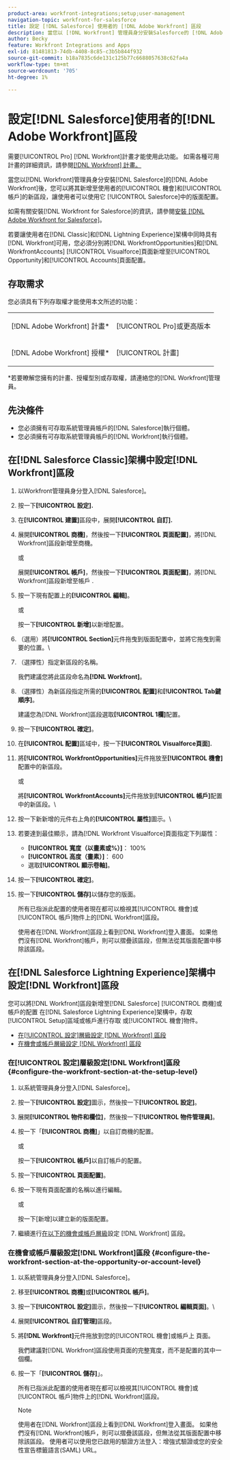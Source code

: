 ```yaml
---
product-area: workfront-integrations;setup;user-management
navigation-topic: workfront-for-salesforce
title: 設定 [!DNL Salesforce] 使用者的 [!DNL Adobe Workfront] 區段
description: 當您以 [!DNL Workfront] 管理員身分安裝Salesforce的 [!DNL Adobe Workfront] 後，您可以將其新增至使用者在Salesforce中的「商機」和「帳戶」頁面配置的新區段，讓使用者可以使用它。
author: Becky
feature: Workfront Integrations and Apps
exl-id: 81481813-74db-4408-8c85-c3b5b844f932
source-git-commit: b18a7835c6de131c125b77c6688057638c62fa4a
workflow-type: tm+mt
source-wordcount: '705'
ht-degree: 1%

---
```


# 設定[!DNL Salesforce]使用者的[!DNL Adobe Workfront]區段

需要[!UICONTROL Pro] [!DNL Workfront]計畫才能使用此功能。 如需各種可用計畫的詳細資訊，請參閱[[!DNL Workfront] 計畫。](https://business.adobe.com/products/workfront/pricing.html)

當您以[!DNL Workfront]管理員身分安裝[!DNL Salesforce]的[!DNL Adobe Workfront]後，您可以將其新增至使用者的[!UICONTROL 機會]和[!UICONTROL 帳戶]的新區段，讓使用者可以使用它
[!UICONTROL Salesforce]中的版面配置。

如需有關安裝[!DNL Workfront for Salesforce]的資訊，請參閱[安裝 [!DNL Adobe Workfront for Salesforce]](../../workfront-integrations-and-apps/using-workfront-with-salesforce/install-workfront-for-salesforce.md)。

若要讓使用者在[!DNL Classic]和[!DNL Lightning Experience]架構中同時具有[!DNL Workfront]可用，您必須分別將[!DNL WorkfrontOpportunities]和[!DNL WorkfrontAccounts] [!UICONTROL Visualforce]頁面新增至[!UICONTROL Opportunity]和[!UICONTROL Accounts]頁面配置。

## 存取需求

您必須具有下列存取權才能使用本文所述的功能：

<table style="table-layout:auto"> 
 <col> 
 <col> 
 <tbody> 
  <tr> 
   <td role="rowheader">[!DNL Adobe Workfront] 計畫*</td> 
   <td> <p>[!UICONTROL Pro]或更高版本</p> </td> 
  </tr> 
  <tr> 
   <td role="rowheader">[!DNL Adobe Workfront] 授權*</td> 
   <td> <p>[!UICONTROL 計畫]</p> </td> 
  </tr> 
 </tbody> 
</table>

&#42;若要瞭解您擁有的計畫、授權型別或存取權，請連絡您的[!DNL Workfront]管理員。

## 先決條件

* 您必須擁有可存取系統管理員帳戶的[!DNL Salesforce]執行個體。
* 您必須擁有可存取系統管理員帳戶的[!DNL Workfront]執行個體。

## 在[!DNL Salesforce Classic]架構中設定[!DNL Workfront]區段

1. 以Workfront管理員身分登入[!DNL Salesforce]。
1. 按一下&#x200B;**[!UICONTROL 設定].**
1. 在&#x200B;**[!UICONTROL 建置]**&#x200B;區段中，展開&#x200B;**[!UICONTROL 自訂].**

1. 展開&#x200B;**[!UICONTROL 商機]**，然後按一下&#x200B;**[!UICONTROL 頁面配置]**，將[!DNL Workfront]區段新增至商機。

   或

   展開&#x200B;**[!UICONTROL 帳戶]**，然後按一下&#x200B;**[!UICONTROL 頁面配置]**，將[!DNL Workfront]區段新增至帳戶
.

1. 按一下現有配置上的&#x200B;**[!UICONTROL 編輯]**。

   或

   按一下&#x200B;**[!UICONTROL 新增]**&#x200B;以新增配置。

1. （選用）將&#x200B;**[!UICONTROL Section]**&#x200B;元件拖曳到版面配置中，並將它拖曳到需要的位置。\

1. （選擇性）指定新區段的名稱。

   我們建議您將此區段命名為&#x200B;**[!DNL Workfront]**。

1. （選擇性）為新區段指定所需的&#x200B;**[!UICONTROL 配置]**&#x200B;和&#x200B;**[!UICONTROL Tab鍵順序]**。

   建議您為[!DNL Workfront]區段選取&#x200B;**[!UICONTROL 1欄]**&#x200B;配置。

1. 按一下&#x200B;**[!UICONTROL 確定]**。
1. 在&#x200B;**[!UICONTROL 配置]**&#x200B;區域中，按一下&#x200B;**[!UICONTROL Visualforce頁面].**

1. 將&#x200B;**[!UICONTROL WorkfrontOpportunities]**&#x200B;元件拖放至&#x200B;**[!UICONTROL 機會]**&#x200B;配置中的新區段。

   或

   將&#x200B;**[!UICONTROL WorkfrontAccounts]**&#x200B;元件拖放到&#x200B;**[!UICONTROL 帳戶]**&#x200B;配置中的新區段。\

1. 按一下新新增的元件右上角的&#x200B;**[!UICONTROL 屬性]**&#x200B;圖示。\

1. 若要達到最佳顯示，請為[!DNL Workfront Visualforce]頁面指定下列屬性：

   * **[!UICONTROL 寬度（以畫素或%）]**： 100%
   * **[!UICONTROL 高度（畫素）]**： 600
   * 選取&#x200B;**[!UICONTROL 顯示卷軸]**。

1. 按一下&#x200B;**[!UICONTROL 確定]**。
1. 按一下&#x200B;**[!UICONTROL 儲存]**&#x200B;以儲存您的版面。

   所有已指派此配置的使用者現在都可以檢視其[!UICONTROL 機會]或[!UICONTROL 帳戶]物件上的[!DNL Workfront]區段。

   使用者在[!DNL Workfront]區段上看到[!DNL Workfront]登入畫面。 如果他們沒有[!DNL Workfront]帳戶，則可以摺疊該區段，但無法從其版面配置中移除該區段。

## 在[!DNL Salesforce Lightning Experience]架構中設定[!DNL Workfront]區段

您可以將[!DNL Workfront]區段新增至[!DNL Salesforce] [!UICONTROL 商機]或帳戶的配置
在[!DNL Salesforce Lightning Experience]架構中，存取[!UICONTROL Setup]區域或帳戶進行存取
或[!UICONTROL 機會]物件。

* [在[!UICONTROL 設定]層級設定 [!DNL Workfront] 區段](#configure-the-workfront-section-at-the-setup-level-configure-the-workfront-section-at-the-setup-level)
* [在機會或帳戶層級設定 [!DNL Workfront] 區段](#configure-the-workfront-section-at-the-opportunity-or-account-level-configure-the-workfront-section-at-the-opportunity-or-account-level)

### 在[!UICONTROL 設定]層級設定[!DNL Workfront]區段 {#configure-the-workfront-section-at-the-setup-level}

1. 以系統管理員身分登入[!DNL Salesforce]。
1. 按一下&#x200B;**[!UICONTROL 設定]**&#x200B;圖示，然後按一下&#x200B;**[!UICONTROL 設定]**。

1. 展開&#x200B;**[!UICONTROL 物件和欄位]**，然後按一下&#x200B;**[!UICONTROL 物件管理員]**。

1. 按一下「**[!UICONTROL 商機]**」以自訂商機的配置。

   或

   按一下&#x200B;**[!UICONTROL 帳戶]**&#x200B;以自訂帳戶的配置。

1. 按一下&#x200B;**[!UICONTROL 頁面配置]**。
1. 按一下現有頁面配置的名稱以進行編輯。

   或

   按一下[新增]&#x200B;**&#x200B;**&#x200B;以建立新的版面配置。

1. 繼續進行[在以下的機會或帳戶層級](#configure-the-workfront-section-at-the-opportunity-or-account-level-configure-the-workfront-section-at-the-opportunity-or-account-level)設定 [!DNL Workfront] 區段。

### 在機會或帳戶層級設定[!DNL Workfront]區段 {#configure-the-workfront-section-at-the-opportunity-or-account-level}

1. 以系統管理員身分登入[!DNL Salesforce]。
1. 移至&#x200B;**[!UICONTROL 商機]**&#x200B;或&#x200B;**[!UICONTROL 帳戶]**。

1. 按一下&#x200B;**[!UICONTROL 設定]**&#x200B;圖示，然後按一下&#x200B;**[!UICONTROL 編輯頁面]**。\

1. 展開&#x200B;**[!UICONTROL 自訂管理]**&#x200B;區段。
1. 將&#x200B;**[!DNL Workfront]**&#x200B;元件拖放到您的[!UICONTROL 機會]或帳戶上
頁面。

   我們建議對[!DNL Workfront]區段使用頁面的完整寬度，而不是配置的其中一個欄。

1. 按一下「**[!UICONTROL 儲存]**」。

   所有已指派此配置的使用者現在都可以檢視其[!UICONTROL 機會]或[!UICONTROL 帳戶]物件上的[!DNL Workfront]區段。

   >[!NOTE]
   >
   >使用者在[!DNL Workfront]區段上看到[!DNL Workfront]登入畫面。 如果他們沒有[!DNL Workfront]帳戶，則可以摺疊該區段，但無法從其版面配置中移除該區段。 使用者可以使用您已啟用的驗證方法登入：增強式驗證或您的安全性宣告標籤語言(SAML) URL。

